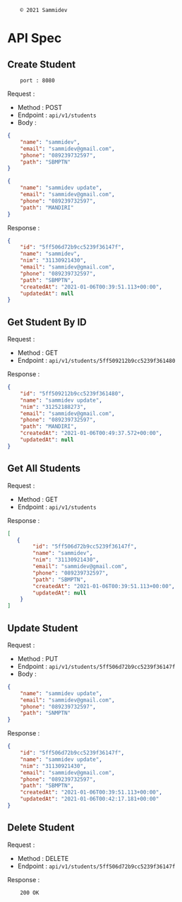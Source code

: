 ~~~
    © 2021 Sammidev
~~~

# API Spec  

## Create Student
~~~
    port : 8080
~~~

Request :
- Method : POST
- Endpoint : `api/v1/students`
- Body :

```json 
{
    "name": "sammidev",
    "email": "sammidev@gmail.com",
    "phone": "089239732597",
    "path": "SBMPTN"
}
```

```json
{
    "name": "sammidev update",
    "email": "sammidev@gmail.com",
    "phone": "089239732597",
    "path": "MANDIRI"
}
```

Response :

```json 
{
    "id": "5ff506d72b9cc5239f36147f",
    "name": "sammidev",
    "nim": "31130921430",
    "email": "sammidev@gmail.com",
    "phone": "089239732597",
    "path": "SBMPTN",
    "createdAt": "2021-01-06T00:39:51.113+00:00",
    "updatedAt": null
}
```


## Get Student By ID

Request :
- Method : GET
- Endpoint : `api/v1/students/5ff509212b9cc5239f361480`

Response :

```json
{
    "id": "5ff509212b9cc5239f361480",
    "name": "sammidev update",
    "nim": "31252188273",
    "email": "sammidev@gmail.com",
    "phone": "089239732597",
    "path": "MANDIRI",
    "createdAt": "2021-01-06T00:49:37.572+00:00",
    "updatedAt": null
}
```


## Get All Students

Request :
- Method : GET
- Endpoint : `api/v1/students`

Response :

```json 
[
   {
        "id": "5ff506d72b9cc5239f36147f",
        "name": "sammidev",
        "nim": "31130921430",
        "email": "sammidev@gmail.com",
        "phone": "089239732597",
        "path": "SBMPTN",
        "createdAt": "2021-01-06T00:39:51.113+00:00",
        "updatedAt": null
    }
]
```




## Update Student

Request :
- Method : PUT
- Endpoint : `api/v1/students/5ff506d72b9cc5239f36147f`
- Body :

```json 
{
    "name": "sammidev update",
    "email": "sammidev@gmail.com",
    "phone": "089239732597",
    "path": "SNMPTN"
}
```

Response : 
```json
{
    "id": "5ff506d72b9cc5239f36147f",
    "name": "sammidev update",
    "nim": "31130921430",
    "email": "sammidev@gmail.com",
    "phone": "089239732597",
    "path": "SBMPTN",
    "createdAt": "2021-01-06T00:39:51.113+00:00",
    "updatedAt": "2021-01-06T00:42:17.181+00:00"
}
```
## Delete Student

Request :
- Method : DELETE
- Endpoint : `api/v1/students/5ff506d72b9cc5239f36147f`
 
Response : 
~~~
    200 OK
~~~